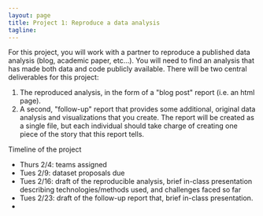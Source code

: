 ```yaml
---
layout: page
title: Project 1: Reproduce a data analysis
tagline: 
---
```


For this project, you will work with a partner to reproduce a published data analysis (blog, academic paper, etc...). You will need to find an analysis that has made both data and code publicly available. There will be two central deliverables for this project: 

 1. The reproduced analysis, in the form of a "blog post" report (i.e. an html page).
 2. A second, "follow-up" report that provides some additional, original data analysis and visualizations that you create. The report will be created as a single file, but each individual should take charge of creating one piece of the story that this report tells.

Timeline of the project

 - Thurs 2/4: teams assigned
 - Tues 2/9: dataset proposals due
 - Tues 2/16: draft of the reproducible analysis, brief in-class presentation describing technologies/methods used, and challenges faced so far
 - Tues 2/23: draft of the follow-up report that, brief in-class presentation.
 - 

